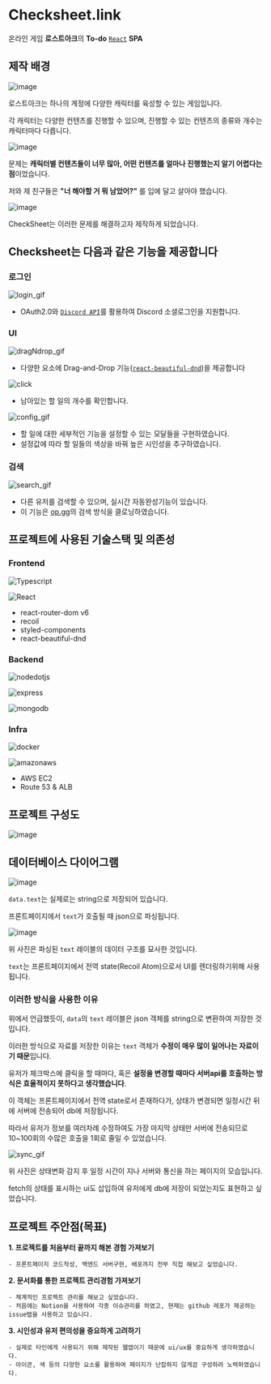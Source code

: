 # Checksheet.link

온라인 게임 **로스트아크**의 **To-do** [`React`](https://facebook.github.io/react/) **SPA**

</div>
 

## 제작 배경

![image](https://github.com/laybacksound96/check-project/assets/85489519/92fd3923-2e51-45d7-9e81-e1f024b9172a)

로스트아크는 하나의 계정에 다양한 캐릭터를 육성할 수 있는 게임입니다.

각 캐릭터는 다양한 컨텐츠를 진행할 수 있으며, 진행할 수 있는 컨텐츠의 종류와 개수는 캐릭터마다 다릅니다.

![image](https://github.com/laybacksound96/check-project/assets/85489519/25c3851d-74a6-40ac-a292-60ef28b6c60d)


문제는 **캐릭터별 컨텐츠들이 너무 많아, 어떤 컨텐츠를 얼마나 진행했는지 알기 어렵다는 점**이었습니다.

저와 제 친구들은 **"너 해야할 거 뭐 남았어?"** 를 입에 달고 살아야 했습니다.

![image](https://github.com/laybacksound96/check-project/assets/85489519/382c2163-95d4-4316-a785-44d6ac80c792)

CheckSheet는 이러한 문제를 해결하고자 제작하게 되었습니다.

## Checksheet는 다음과 같은 기능을 제공합니다

### 로그인
![login_gif](https://github.com/laybacksound96/check-project/assets/85489519/7804fa56-1235-436d-9768-f405b568aff7)
- OAuth2.0와 [`Discord API`](https://discord.com/developers/applications/1107519062570975293/oauth2/general)를 활용하여 Discord 소셜로그인을 지원합니다.

### UI
![dragNdrop_gif](https://github.com/laybacksound96/check-project/assets/85489519/b19ecc42-9078-4e04-8ceb-78548904e9b9)
- 다양한 요소에 Drag-and-Drop 기능([`react-beautiful-dnd`](https://github.com/atlassian/react-beautiful-dnd))을 제공합니다 

![click](https://github.com/laybacksound96/check-project/assets/85489519/96a67aca-b18b-425e-bb0b-a32c1465811e)

- 남아있는 할 일의 개수를 확인합니다. 

![config_gif](https://github.com/laybacksound96/check-project/assets/85489519/d809d35e-51b0-4cb2-8131-c2e0ced02ff8)
- 할 일에 대한 세부적인 기능을 설정할 수 있는 모달들을 구현하였습니다.
- 설정값에 따라 할 일들의 색상을 바꿔 높은 시인성을 추구하였습니다.

### 검색
![search_gif](https://github.com/laybacksound96/check-project/assets/85489519/28aea34a-0c72-4523-b5f3-f08580e5d040)

- 다른 유저를 검색할 수 있으며, 실시간 자동완성기능이 있습니다.
- 이 기능은 [op.gg](https://www.op.gg/)의 검색 방식을 클로닝하였습니다.

## 프로젝트에 사용된 기술스택 및 의존성

### Frontend
![Typescript](https://img.shields.io/badge/typescript-3178C6?style=for-the-badge&logo=typescript&logoColor=white)

![React](https://img.shields.io/badge/react-61DAFB?style=for-the-badge&logo=react&logoColor=white)
  - react-router-dom v6
  - recoil
  - styled-components
  - react-beautiful-dnd

### Backend
![nodedotjs](https://img.shields.io/badge/node.js-339933?style=for-the-badge&logo=nodedotjs&logoColor=white)

![express](https://img.shields.io/badge/express-000000?style=for-the-badge&logo=express&logoColor=white)

![mongodb](https://img.shields.io/badge/mongodb-47A248?style=for-the-badge&logo=mongodb&logoColor=white)

### Infra

![docker](https://img.shields.io/badge/docker-2496ED?style=for-the-badge&logo=docker&logoColor=white)

![amazonaws](https://img.shields.io/badge/amazon_aws-232F3E?style=for-the-badge&logo=amazonaws&logoColor=white)
  - AWS EC2
  - Route 53 & ALB


## 프로젝트 구성도
![image](https://github.com/laybacksound96/check-project/assets/85489519/d6d82888-5b5a-4dd0-9733-d0bce2dc95f6)

## 데이터베이스 다이어그램
![image](https://github.com/laybacksound96/check-project/assets/85489519/9a2fcadf-bae5-454c-b0e1-3b1ec2b70b10)

`data.text`는 실제로는 string으로 저장되어 있습니다.

프론트페이지에서 `text`가 호출될 때 json으로 파싱됩니다.

![image](https://github.com/laybacksound96/check-project/assets/85489519/42665213-02dd-4383-9205-b76cdcdaab78)

위 사진은 파싱된 `text` 레이블의 데이터 구조를 묘사한 것입니다.

`text`는 프론트페이지에서 전역 state(Recoil Atom)으로서 UI를 렌더링하기위해 사용됩니다.

### 이러한 방식을 사용한 이유

위에서 언급했듯이, `data`의 `text` 레이블은 json 객체를 string으로 변환하여 저장한 것입니다.

이러한 방식으로 자료를 저장한 이유는 `text` 객체가 **수정이 매우 많이 일어나는 자료이기 때문**입니다.

유저가 체크박스에 클릭을 할 때마다, 혹은 **설정을 변경할 때마다 서버api를 호출하는 방식은 효율적이지 못하다고 생각했습니다**.

이 객체는 프론트페이지에서 전역 state로서 존재하다가, 상태가 변경되면 일정시간 뒤에 서버에 전송되어 db에 저장됩니다.

따라서 유저가 정보를 여러차례 수정하여도 가장 마지막 상태만 서버에 전송되므로 10~100회의 수많은 호출을 1회로 줄일 수 있었습니다.

![sync_gif](https://github.com/laybacksound96/check-project/assets/85489519/a4d96d3d-336e-4265-a4e1-adc79850c6c0)

위 사진은 상태변화 감지 후 일정 시간이 지나 서버와 통신을 하는 페이지의 모습입니다.

fetch의 상태를 표시하는 ui도 삽입하여 유저에게 db에 저장이 되었는지도 표현하고 싶었습니다.

## 프로젝트 주안점(목표)

**1. 프로젝트를 처음부터 끝까지 해본 경험 가져보기**

    - 프론트페이지 코드작성, 백엔드 서버구현, 배포까지 전부 직접 해보고 싶었습니다.
     
**2. 문서화를 통한 프로젝트 관리경험 가져보기**

    - 체계적인 프로젝트 관리를 해보고 싶었습니다.
    - 처음에는 Notion을 사용하여 각종 이슈관리를 하였고, 현재는 github 레포가 제공하는 issue탭을 사용하고 있습니다.
    
**3. 시인성과 유저 편의성을 중요하게 고려하기**

    - 실제로 타인에게 사용되기 위해 제작된 웹앱이기 때문에 ui/ux를 중요하게 생각하였습니다.
    - 아이콘, 색 등의 다양한 요소를 활용하여 페이지가 난잡하지 않게끔 구성하려 노력하였습니다.
 
